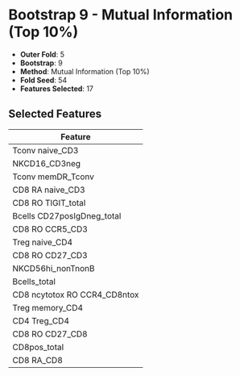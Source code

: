# Bootstrap 9 - Mutual Information (Top 10%)

- **Outer Fold**: 5
- **Bootstrap**: 9
- **Method**: Mutual Information (Top 10%)
- **Fold Seed**: 54
- **Features Selected**: 17

## Selected Features

| Feature |
|---------|
| Tconv naive_CD3 |
| NKCD16_CD3neg |
| Tconv memDR_Tconv |
| CD8 RA naive_CD3 |
| CD8 RO TIGIT_total |
| Bcells CD27posIgDneg_total |
| CD8 RO CCR5_CD3 |
| Treg naive_CD4 |
| CD8 RO CD27_CD3 |
| NKCD56hi_nonTnonB |
| Bcells_total |
| CD8 ncytotox RO CCR4_CD8ntox |
| Treg memory_CD4 |
| CD4 Treg_CD4 |
| CD8 RO CD27_CD8 |
| CD8pos_total |
| CD8 RA_CD8 |
